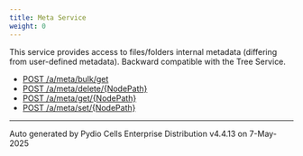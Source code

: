 ```yaml
---
title: Meta Service
weight: 0
---
```








This service provides access to files/folders internal metadata (differing from user-defined metadata). Backward compatible with the Tree Service.

* [POST /a/meta/bulk/get](../post-a-meta-bulk-get/)
* [POST /a/meta/delete/{NodePath}](../post-a-meta-delete-nodepath/)
* [POST /a/meta/get/{NodePath}](../post-a-meta-get-nodepath/)
* [POST /a/meta/set/{NodePath}](../post-a-meta-set-nodepath/)

---
Auto generated by Pydio Cells Enterprise Distribution v4.4.13 on 7-May-2025
